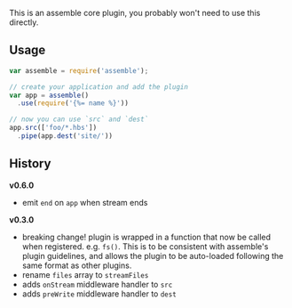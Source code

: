 This is an assemble core plugin, you probably won't need to use this directly.

## Usage

```js
var assemble = require('assemble');

// create your application and add the plugin
var app = assemble()
  .use(require('{%= name %}'))

// now you can use `src` and `dest`
app.src(['foo/*.hbs'])
  .pipe(app.dest('site/'))
```

## History

**v0.6.0**

- emit `end` on `app` when stream ends

**v0.3.0**

- breaking change! plugin is wrapped in a function that now be called when registered. e.g. `fs()`. This is to be consistent with assemble's plugin guidelines, and allows the plugin to be auto-loaded following the same format as other plugins.
- rename `files` array to `streamFiles`
- adds `onStream` middleware handler to `src`
- adds `preWrite` middleware handler to `dest`

